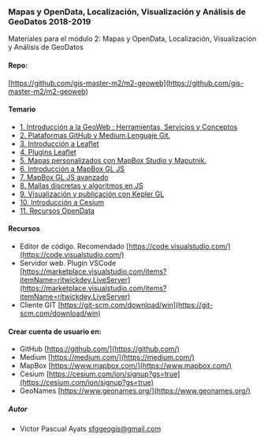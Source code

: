 ### Mapas y OpenData, Localización, Visualización y Análisis de GeoDatos 2018-2019

Materiales para el módulo 2: Mapas y OpenData, Localización, Visualización y Análisis de GeoDatos

#### Repo:
[https://github.com/gis-master-m2/m2-geoweb](https://github.com/gis-master-m2/m2-geoweb)

#### Temario

* [1. Introducción a la GeoWeb : Herramientas, Servicios y Conceptos](introduccion_a_las_tecnologias_geoweb)
* [2. Plataformas GitHub y Medium.Lenguaje Git.](taller_github)
* [3. Introducción a Leaflet](introduccion_a_leaflet)
* [4. Plugins Leaflet](plugins_leaflet)
* [5. Mapas personalizados con MapBox Studio y Maputnik.](introduccion_a_vector_tiles_NONE)
* [6. Introducción a MapBox GL JS](introduccion_a_mapbox_NONE)
* [7. MapBox GL JS avanzado](introduccion_a_mapbox_NONE)
* [8. Mallas discretas y algoritmos en JS](introduccion_a_mapbox_NONE)
* [9. Visualización y publicación con Kepler GL](visualizacion_con_kepler_gl_NONE)
* [10. Introducción a Cesium](introduccion_a_cesium)
* [11. Recursos OpenData](recursos_open_data)



#### Recursos

* Editor de código. Recomendado [https://code.visualstudio.com/](https://code.visualstudio.com/)
* Servidor web. Plugin VSCode [https://marketplace.visualstudio.com/items?itemName=ritwickdey.LiveServer](https://marketplace.visualstudio.com/items?itemName=ritwickdey.LiveServer)
* Cliente GIT [https://git-scm.com/download/win](https://git-scm.com/download/win)

#### Crear cuenta de  usuario en:

* GitHub [https://github.com/](https://github.com/)
* Medium [https://medium.com/](https://medium.com/)
* MapBox [https://www.mapbox.com/](https://www.mapbox.com/)
* Cesium  [https://cesium.com/ion/signup?gs=true](https://cesium.com/ion/signup?gs=true)
* GeoNames [https://www.geonames.org/](https://www.geonames.org/)


##### Autor
* Victor Pascual Ayats sfggeogis@gmail.com
